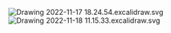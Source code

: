 ![Drawing 2022-11-17 18.24.54.excalidraw.svg](Notatki/Semestr%201/Analiza%20matematyczna%201.2A/%C4%86wiczenia/Quiz%201/Drawing%202022-11-17%2018.24.54.excalidraw.svg)
![Drawing 2022-11-18 11.15.33.excalidraw.svg](Notatki/Semestr%201/Analiza%20matematyczna%201.2A/%C4%86wiczenia/Quiz%201/Drawing%202022-11-18%2011.15.33.excalidraw.svg)